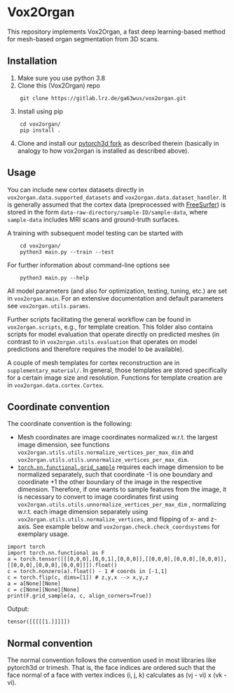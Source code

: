 # Vox2Organ

This repository implements Vox2Organ, a fast deep learning-based method for mesh-based organ segmentation from 3D scans.

## Installation
1. Make sure you use python 3.8
2. Clone this (Vox2Organ) repo
```
    git clone https://gitlab.lrz.de/ga63wus/vox2organ.git
```
3. Install using pip
```
    cd vox2organ/
    pip install .
```
4. Clone and install our [pytorch3d fork](https://github.com/fabibo3/pytorch3d) as described therein (basically in analogy to how vox2organ is installed as described above).

## Usage
You can include new cortex datasets directly in `vox2organ.data.supported_datasets` and `vox2organ.data.dataset_handler`. It is generally assumed that the cortex data (preprocessed with [FreeSurfer](https://surfer.nmr.mgh.harvard.edu/)) is stored in the form `data-raw-directory/sample-ID/sample-data`, where `sample-data` includes MRI scans and ground-truth surfaces.

A training with subsequent model testing can be started with
```
    cd vox2organ/
    python3 main.py --train --test
```
For further information about command-line options see
```
    python3 main.py --help
```
All model parameters (and also for optimization, testing, tuning, etc.) are set in `vox2organ.main`. For an extensive documentation and default parameters see `vox2organ.utils.params`.

Further scripts facilitating the general workflow can be found in `vox2organ.scripts`, e.g., for template creation. This folder also contains scripts for model evaluation that operate directly on predicted meshes (in contrast to in `vox2organ.utils.evaluation` that operates on model predictions and therefore requires the model to be available).

A couple of mesh templates for cortex reconstruction are in `supplementary_material/`. In general, those templates are stored specifically for a certain image size and resolution. Functions for template creation are in `vox2organ.data.cortex.Cortex`.

## Coordinate convention
The coordinate convention is the following:
- Mesh coordinates are image coordinates normalized w.r.t. the largest image dimension, see functions `vox2organ.utils.utils.normalize_vertices_per_max_dim`
 and `vox2organ.utils.utils.unnormalize_vertices_per_max_dim`.
- [`torch.nn.functional.grid_sample`](https://pytorch.org/docs/stable/nn.functional.html?highlight=grid_sample#torch.nn.functional.grid_sample) requires each image
 dimension to be normalized separately, such that coordinate -1 is one boundary and coordinate +1 the other boundary of the image in the respective dimension.
Therefore, if one wants to sample features from the image, it is necessary to convert to image coordinates first using `vox2organ.utils.utils.unnormalize_vertices_per_max_dim`
, normalizing w.r.t. each image dimension separately using `vox2organ.utils.utils.normalize_vertices`, and flipping of x- and z-axis. See example below and `vox2organ.check.check_coordsystems` for exemplary
usage.
```
import torch
import torch.nn.functional as F
a = torch.tensor([[[0,0,0],[0,0,1],[0,0,0]],[[0,0,0],[0,0,0],[0,0,0]],[[0,0,0],[0,0,0],[0,0,0]]]).float()
c = torch.nonzero(a).float() - 1 # coords in [-1,1]
c = torch.flip(c, dims=[1]) # z,y,x --> x,y,z
a = a[None][None]
c = c[None][None][None]
print(F.grid_sample(a, c, align_corners=True))
```
Output:
```
tensor([[[[[1.]]]]])
```

## Normal convention
The normal convention follows the convention used in most libraries like
pytorch3d or trimesh. That is, the face indices are ordered such that the face
normal of a face with vertex indices (i, j, k) calculates as (vj - vi) x (vk - vi).
